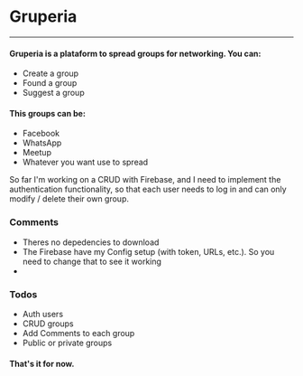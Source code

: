 # Gruperia

______________
#### Gruperia is a plataform to spread groups for networking. You can:

  - Create a group
  - Found a group
  - Suggest a group

#### This groups can be:
  - Facebook
  - WhatsApp
  - Meetup
  - Whatever you want use to spread

So far I'm working on a CRUD with Firebase, and I need to implement the authentication functionality, so that each user needs to log in and can only modify / delete their own group.



### Comments

- Theres no depedencies to download
- The Firebase have my Config setup (with token, URLs, etc.). So you need to change that to see it working
-



### Todos

 - Auth users
 - CRUD groups
 - Add Comments to each group
 - Public or private groups

#### That's it for now.
